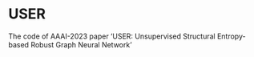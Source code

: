 # USER
The code of AAAI-2023 paper  ‘USER: Unsupervised Structural Entropy-based Robust Graph Neural Network’
